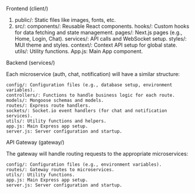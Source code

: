Frontend (client/)

1. public/: Static files like images, fonts, etc.
2. src/:
    components/: Reusable React components.
    hooks/: Custom hooks for data fetching and state management.
    pages/: Next.js pages (e.g., Home, Login, Chat).
    services/: API calls and WebSocket setup.
    styles/: MUI theme and styles.
    context/: Context API setup for global state.
    utils/: Utility functions.
    App.js: Main App component.

Backend (services/)

Each microservice (auth, chat, notification) will have a similar structure:

    config/: Configuration files (e.g., database setup, environment variables).
    controllers/: Functions to handle business logic for each route.
    models/: Mongoose schemas and models.
    routes/: Express route handlers.
    sockets/: Socket.io event handlers (for chat and notification services).
    utils/: Utility functions and helpers.
    app.js: Main Express app setup.
    server.js: Server configuration and startup.

API Gateway (gateway/)

The gateway will handle routing requests to the appropriate microservices:

    config/: Configuration files (e.g., environment variables).
    routes/: Gateway routes to microservices.
    utils/: Utility functions.
    app.js: Main Express app setup.
    server.js: Server configuration and startup.